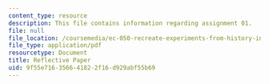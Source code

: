 ```yaml
---
content_type: resource
description: This file contains information regarding assignment 01.
file: null
file_location: /coursemedia/ec-050-recreate-experiments-from-history-inform-the-future-from-the-past-galileo-january-iap-2010/9f55e716356641822f16d929abf55b69_MITEC_050IAP10_assn01.pdf
file_type: application/pdf
resourcetype: Document
title: Reflective Paper
uid: 9f55e716-3566-4182-2f16-d929abf55b69
---
```

